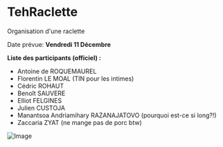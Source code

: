 # TehRaclette
Organisation d'une raclette

Date prévue: **Vendredi 11 Décembre**

**Liste des participants (officiel) :**
* Antoine de ROQUEMAUREL
* Florentin LE MOAL (TIN pour les intimes)
* Cédric ROHAUT
* Benoît SAUVERE
* Elliot FELGINES
* Julien CUSTOJA
* Manantsoa Andriamihary RAZANAJATOVO (pourquoi est-ce si long?!)
* Zaccaria ZYAT (ne mange pas de porc btw) 

![Image](https://tse4-mm.cn.bing.net/th/id/OIP.8IuIXs_lCQiOjA_vtVf25QHaGR?pid=Api&rs=1) 

